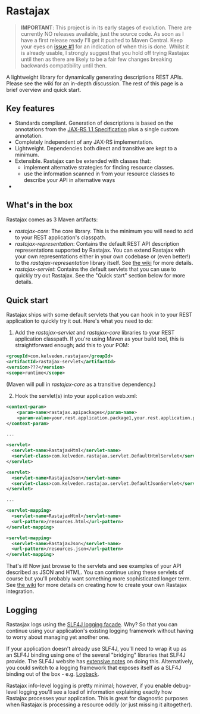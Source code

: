 Rastajax
========

> **IMPORTANT**: This project is in its early stages of evolution. There are currently NO releases available, just the source code. As soon as I have a first release ready I'll get it pushed to Maven Central. Keep your eyes on [issue #1](https://github.com/kelveden/rastajax/issues/1) for an indication of when this is done. Whilst it is already usable, I strongly suggest that you hold off trying Rastajax until then as there are likely to be a fair few changes breaking backwards compatibility until then.

A lightweight library for dynamically generating descriptions REST APIs. Please see the wiki for an in-depth discussion. The rest of this page is a brief overview and quick start.

Key features
------------

* Standards compliant. Generation of descriptions is based on the annotations from the [JAX-RS 1.1 Specification](http://jsr311.java.net/) plus a single custom annotation.
* Completely independent of any JAX-RS implementation.
* Lightweight. Dependencies both direct and transitive are kept to a minimum. 
* Extensible. Rastajax can be extended with classes that:
   * implement alternative strategies for finding resource classes.
   * use the information scanned in from your resource classes to describe your API in alternative ways
* 

What's in the box
-----------------
Rastajax comes as 3 Maven artifacts:

* _rastajax-core_: The core library. This is the minimum you will need to add to your REST application's classpath.
* _rastajax-representation_: Contains the default REST API description representations supported by Rastajax. You can extend Rastajax with your own representations either in your own codebase or (even better!) to the _rastajax-representation_ library itself. See [the wiki](https://github.com/kelveden/rastajax/wiki/How-It-Works) for more details.
* _rastajax-servlet_: Contains the default servlets that you can use to quickly try out Rastajax. See the "Quick start" section below for more details.

Quick start
-----------

Rastajax ships with some default servlets that you can hook in to your REST application to quickly try it out. Here's what you need to do:

1) Add the _rastajax-servlet_ and _rastajax-core_ libraries to your REST application classpath. If you're using Maven as your build tool, this is straightforward enough; add this to your POM:

```xml
<groupId>com.kelveden.rastajax</groupId>
<artifactId>rastajax-servlet</artifactId>
<version>???</version>
<scope>runtime</scope>
```

(Maven will pull in _rastajax-core_ as a transitive dependency.)

2) Hook the servlet(s) into your application web.xml:

```xml
<context-param>
    <param-name>rastajax.apipackages</param-name>
    <param-value>your.rest.application.package1,your.rest.application.package2</param-value>
</context-param>

...

<servlet>
  <servlet-name>RastajaxHtml</servlet-name>
  <servlet-class>com.kelveden.rastajax.servlet.DefaultHtmlServlet</servlet-class>
</servlet>

<servlet>
  <servlet-name>RastajaxJson</servlet-name>
  <servlet-class>com.kelveden.rastajax.servlet.DefaultJsonServlet</servlet-class>
</servlet>

...

<servlet-mapping>
  <servlet-name>RastajaxHtml</servlet-name>
  <url-pattern>/resources.html</url-pattern>
</servlet-mapping>

<servlet-mapping>
  <servlet-name>RastajaxJson</servlet-name>
  <url-pattern>/resources.json</url-pattern>
</servlet-mapping>
```

That's it! Now just browse to the servlets and see examples of your API described as JSON and HTML. You can continue using these servlets of course but you'll probably want something more sophisticated longer term. See [the wiki](https://github.com/kelveden/rastajax/wiki/Using-Rastajax) for more details on creating how to create your own Rastajax integration.

Logging
-------
Rastasjax logs using the <a href="http://www.slf4j.org">SLF4J logging facade</a>. Why? So that you can continue using your application's existing logging framework without having to worry about managing yet another one.

If your application doesn't already use SLF4J, you'll need to wrap it up as an SLF4J binding using one of the several "bridging" libraries that SLF4J provide. The SLF4J website has <a href="http://www.slf4j.org/legacy.html">extensive notes</a> on doing this. Alternatively, you could switch to a logging framework that exposes itself as a SLF4J binding out of the box - e.g. <a href="http://logback.qos.ch/">Logback</a>.

Rastajax info-level logging is pretty minimal; however, if you enable debug-level logging you'll see a load of information explaining exactly how Rastajax processes your application. This is great for diagnostic purposes when Rastajax is processing a resource oddly (or just missing it altogether).